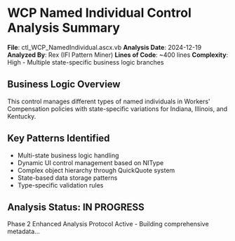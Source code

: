 # WCP Named Individual Control Analysis Summary

**File**: ctl_WCP_NamedIndividual.ascx.vb
**Analysis Date**: 2024-12-19
**Analyzed By**: Rex (IFI Pattern Miner)
**Lines of Code**: ~400 lines
**Complexity**: High - Multiple state-specific business logic branches

## Business Logic Overview
This control manages different types of named individuals in Workers' Compensation policies with state-specific variations for Indiana, Illinois, and Kentucky.

## Key Patterns Identified
- Multi-state business logic handling
- Dynamic UI control management based on NIType
- Complex object hierarchy through QuickQuote system
- State-based data storage patterns
- Type-specific validation rules

## Analysis Status: IN PROGRESS
Phase 2 Enhanced Analysis Protocol Active - Building comprehensive metadata...